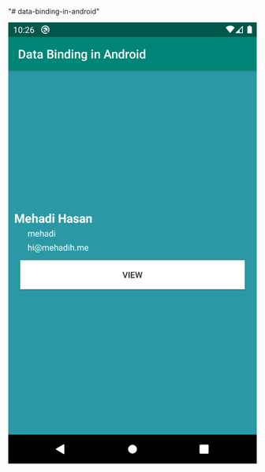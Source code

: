 "# data-binding-in-android" 

<a href="http://mehadih.me"><img src="https://github.com/mehadi/data-binding-in-android/blob/master/screenshots/home.png?raw=true" title="mehadih.me" alt="mehadih.me"></a>


